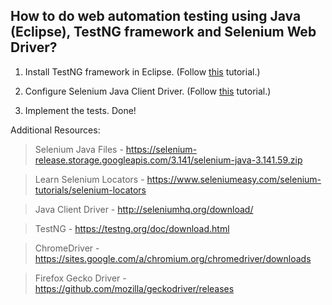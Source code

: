 ## How to do web automation testing using Java (Eclipse), TestNG framework and Selenium Web Driver?

1. Install TestNG framework in Eclipse.
(Follow [this](https://www.ecanarys.com/Blogs/ArticleID/169/How-to-Install-TestNG-framework-Step-by-Step-installation-process) tutorial.)

2. Configure Selenium Java Client Driver.
(Follow [this](https://www.guru99.com/installing-selenium-webdriver.html) tutorial.)

3. Implement the tests. Done!

Additional Resources:

>Selenium Java Files - https://selenium-release.storage.googleapis.com/3.141/selenium-java-3.141.59.zip

>Learn Selenium Locators - https://www.seleniumeasy.com/selenium-tutorials/selenium-locators

>Java Client Driver - http://seleniumhq.org/download/

>TestNG - https://testng.org/doc/download.html

>ChromeDriver - https://sites.google.com/a/chromium.org/chromedriver/downloads

>Firefox Gecko Driver - https://github.com/mozilla/geckodriver/releases

